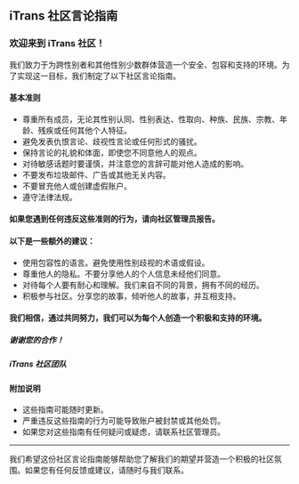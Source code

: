 ## iTrans 社区言论指南
### 欢迎来到 iTrans 社区！

我们致力于为跨性别者和其他性别少数群体营造一个安全、包容和支持的环境。为了实现这一目标，我们制定了以下社区言论指南。

#### 基本准则

- 尊重所有成员，无论其性别认同、性别表达、性取向、种族、民族、宗教、年龄、残疾或任何其他个人特征。
- 避免发表仇恨言论、歧视性言论或任何形式的骚扰。
- 保持言论的礼貌和体面，即使您不同意他人的观点。
- 对待敏感话题时要谨慎，并注意您的言辞可能对他人造成的影响。
- 不要发布垃圾邮件、广告或其他无关内容。
- 不要冒充他人或创建虚假账户。
- 遵守法律法规。
#### 如果您遇到任何违反这些准则的行为，请向社区管理员报告。

#### 以下是一些额外的建议：

- 使用包容性的语言。避免使用性别歧视的术语或假设。
- 尊重他人的隐私。不要分享他人的个人信息未经他们同意。
- 对待每个人要有耐心和理解。我们来自不同的背景，拥有不同的经历。
- 积极参与社区。分享您的故事，倾听他人的故事，并互相支持。
#### 我们相信，通过共同努力，我们可以为每个人创造一个积极和支持的环境。

##### 谢谢您的合作！

##### iTrans 社区团队

#### 附加说明

- 这些指南可能随时更新。
- 严重违反这些指南的行为可能导致账户被封禁或其他处罚。
- 如果您对这些指南有任何疑问或疑虑，请联系社区管理员。

------

我们希望这份社区言论指南能够帮助您了解我们的期望并营造一个积极的社区氛围。如果您有任何反馈或建议，请随时与我们联系。